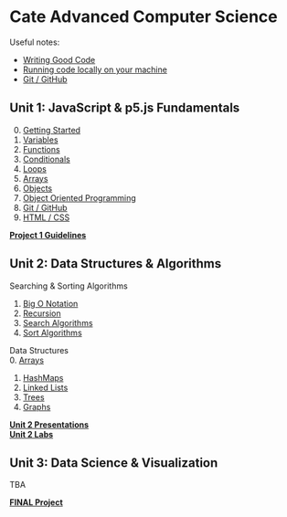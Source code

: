 # Cate Advanced Computer Science

Useful notes:
* [Writing Good Code](assets/codestyle.md)  
* [Running code locally on your machine](assets/local.md)
* [Git / GitHub](p5js/8-Git/README.md)
## Unit 1: JavaScript & p5.js Fundamentals
0. [Getting Started](p5js/0-Getting%20Started/README.md)
1. [Variables](p5js/1-Variables/README.md)
2. [Functions](p5js/2-Functions/README.md)
3. [Conditionals](p5js/3-Conditionals/README.md)
4. [Loops](p5js/4-Loops/README.md)
5. [Arrays](p5js/5-Arrays/README.md)
6. [Objects](p5js/6-Objects/README.md)
7. [Object Oriented Programming](p5js/7-OOP/README.md)
8. [Git / GitHub](p5js/8-Git/README.md)
9. [HTML / CSS](p5js/9-HTML/README.md)

**[Project 1 Guidelines](p5js/project/README.md)**


## Unit 2: Data Structures & Algorithms

Searching & Sorting Algorithms
1. [Big O Notation](unit2/algorithms/1-BigO/README.md)
2. [Recursion](unit2/algorithms/2-Recursion/README.md)
3. [Search Algorithms](unit2/algorithms/3-Search/README.md)
4. [Sort Algorithms](unit2/algorithms/4-Sort/README.md)

Data Structures  
0. [Arrays](unit2/data_structures/0-Arrays/README.md)
1. [HashMaps](unit2/data_structures/0-Arrays/README.md)
2. [Linked Lists]()
3. [Trees]()
4. [Graphs]()

**[Unit 2 Presentations](unit2/data_structures/presentation.md)**  
**[Unit 2 Labs](unit2/labs/README.md)**


## Unit 3: Data Science & Visualization
TBA

**[FINAL Project](unit3/project/README.md)**
